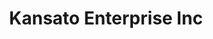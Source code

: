 ---
title: "Kansato Enterprise Inc"
url: /college-park/kansato-enterprise-inc/
shop: greengrocer
---